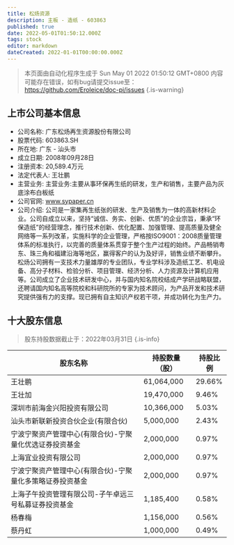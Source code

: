 ```yaml
---
title: 松炀资源
description: 主板 - 造纸 - 603863
published: true
date: 2022-05-01T01:50:12.000Z
tags: stock
editor: markdown
dateCreated: 2022-01-01T00:00:00.000Z
---
```


> 本页面由自动化程序生成于 Sun May 01 2022 01:50:12 GMT+0800
> 内容可能存在错误，如有bug请提交issue至：https://github.com/Eroleice/doc-pi/issues
{.is-warning}

## 上市公司基本信息
- 公司名称: 广东松炀再生资源股份有限公司
- 股票代码: 603863.SH
- 所在地: 广东 - 汕头市
- 成立日期: 2008年09月28日
- 注册资本: 20,589.4万元
- 法定代表人: 王壮鹏
- 主营业务: 主营业务:主要从事环保再生纸的研发，生产和销售，主要产品为灰底涂布白板纸
- 公司官网: www.sypaper.cn
- 公司介绍: 公司是一家集再生纸张的研发、生产及销售为一体的高新材料企业。公司自成立以来，坚持“诚信、务实、创新、优质”的企业宗旨，秉承“环保造纸”的经营理念，推行技术创新、优化配置、加强管理、提高质量及健全网络等一系列改革，实施科学的企业管理，严格按ISO9001：2008质量管理体系的标准执行，以完善的质量体系贯穿于整个生产过程的始终。产品畅销粤东、珠三角和福建沿海等地区，赢得客户的认为及好评，销售业绩不断攀升。松炀公司拥有一支技术力量雄厚的专业团队，专业学科涉及造纸工艺、机电设备、高分子材料、检验分析、项目管理、经济分析、人力资源及计算机应用等。公司成立了企业技术研发中心，并与国内知名院校结成产学研战略联盟，还聘请国内知名高等院校和科研院所的专家为技术顾问，为产品开发和技术研究提供强有力的支撑。现已拥有自主知识产权若干项，并成功转化为生产力。


## 十大股东信息
> 股东持股数据截止于：2022年03月31日
{.is-info}

| 股东名称 | 持股数量（股） | 持股比例 |
| --- | --- | --- |
| 王壮鹏 | 61,064,000 | 29.66% |
| 王壮加 | 19,470,000 | 9.46% |
| 深圳市前海金兴阳投资有限公司 | 10,366,000 | 5.03% |
| 汕头市新联新投资合伙企业(有限合伙) | 5,000,000 | 2.43% |
| 宁波宁聚资产管理中心(有限合伙)-宁聚量化优选证券投资基金 | 2,000,000 | 0.97% |
| 上海宜业投资有限公司 | 2,000,000 | 0.97% |
| 宁波宁聚资产管理中心(有限合伙)-宁聚量化多策略证券投资基金 | 2,000,000 | 0.97% |
| 上海子午投资管理有限公司-子午卓远三号私募证券投资基金 | 1,185,400 | 0.58% |
| 杨春梅 | 1,156,000 | 0.56% |
| 蔡丹虹 | 1,000,000 | 0.49% |




